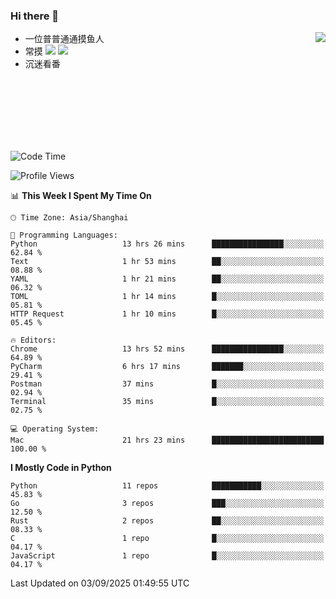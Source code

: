### Hi there 👋


<a href="https://github.com/yanlc39">
  <img align="right" src="https://github-readme-stats.vercel.app/api?username=yanlc39&show_icons=true&hide_border=true&icon_color=586069&title_color=a0a9af">
</a>

- 一位普普通通摸鱼人
- 常摸 ![](https://img.shields.io/badge/-Python-3e74a2?style=flat-square&logo=Python&logoColor=fff) ![](https://img.shields.io/badge/-C%2B%2B-brightgreen?style=flat-square)
- 沉迷看番



<br><br><br><br><br><br>


<!--START_SECTION:waka-->
![Code Time](http://img.shields.io/badge/Code%20Time-1%2C658%20hrs%204%20mins-blue)

![Profile Views](http://img.shields.io/badge/Profile%20Views-0-blue)

📊 **This Week I Spent My Time On** 

```text
🕑︎ Time Zone: Asia/Shanghai

💬 Programming Languages: 
Python                   13 hrs 26 mins      ████████████████░░░░░░░░░   62.84 % 
Text                     1 hr 53 mins        ██░░░░░░░░░░░░░░░░░░░░░░░   08.88 % 
YAML                     1 hr 21 mins        ██░░░░░░░░░░░░░░░░░░░░░░░   06.32 % 
TOML                     1 hr 14 mins        █░░░░░░░░░░░░░░░░░░░░░░░░   05.81 % 
HTTP Request             1 hr 10 mins        █░░░░░░░░░░░░░░░░░░░░░░░░   05.45 % 

🔥 Editors: 
Chrome                   13 hrs 52 mins      ████████████████░░░░░░░░░   64.89 % 
PyCharm                  6 hrs 17 mins       ███████░░░░░░░░░░░░░░░░░░   29.41 % 
Postman                  37 mins             █░░░░░░░░░░░░░░░░░░░░░░░░   02.94 % 
Terminal                 35 mins             █░░░░░░░░░░░░░░░░░░░░░░░░   02.75 % 

💻 Operating System: 
Mac                      21 hrs 23 mins      █████████████████████████   100.00 % 
```

**I Mostly Code in Python** 

```text
Python                   11 repos            ███████████░░░░░░░░░░░░░░   45.83 % 
Go                       3 repos             ███░░░░░░░░░░░░░░░░░░░░░░   12.50 % 
Rust                     2 repos             ██░░░░░░░░░░░░░░░░░░░░░░░   08.33 % 
C                        1 repo              █░░░░░░░░░░░░░░░░░░░░░░░░   04.17 % 
JavaScript               1 repo              █░░░░░░░░░░░░░░░░░░░░░░░░   04.17 % 
```




 Last Updated on 03/09/2025 01:49:55 UTC
<!--END_SECTION:waka-->

